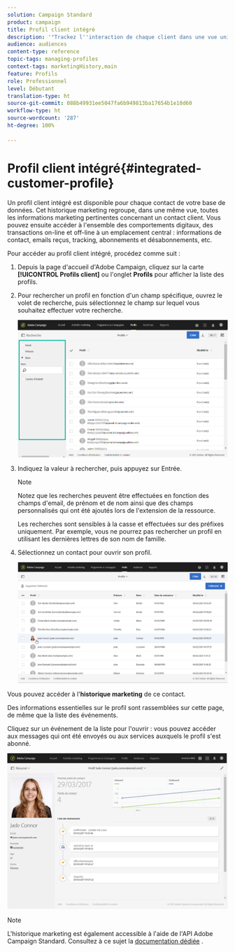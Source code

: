 ```yaml
---
solution: Campaign Standard
product: campaign
title: Profil client intégré
description: '"Trackez l''interaction de chaque client dans une vue unique : le profil client intégré d''Adobe Campaign est mis à jour tout au long du cycle de vie du client."'
audience: audiences
content-type: reference
topic-tags: managing-profiles
context-tags: marketingHistory,main
feature: Profils
role: Professionnel
level: Débutant
translation-type: ht
source-git-commit: 088b49931ee5047fa6b949813ba17654b1e10d60
workflow-type: ht
source-wordcount: '287'
ht-degree: 100%

---
```



# Profil client intégré{#integrated-customer-profile}

Un profil client intégré est disponible pour chaque contact de votre base de données. Cet historique marketing regroupe, dans une même vue, toutes les informations marketing pertinentes concernant un contact client. Vous pouvez ensuite accéder à l&#39;ensemble des comportements digitaux, des transactions on-line et off-line à un emplacement central : informations de contact, emails reçus, tracking, abonnements et désabonnements, etc.

Pour accéder au profil client intégré, procédez comme suit :

1. Depuis la page d&#39;accueil d&#39;Adobe Campaign, cliquez sur la carte **[!UICONTROL Profils client]** ou l&#39;onglet **Profils** pour afficher la liste des profils.

1. Pour rechercher un profil en fonction d&#39;un champ spécifique, ouvrez le volet de recherche, puis sélectionnez le champ sur lequel vous souhaitez effectuer votre recherche.


   ![](assets/profile-search.png)

1. Indiquez la valeur à rechercher, puis appuyez sur Entrée.

   >[!NOTE]
   >
   >Notez que les recherches peuvent être effectuées en fonction des champs d&#39;email, de prénom et de nom ainsi que des champs personnalisés qui ont été ajoutés lors de l&#39;extension de la ressource.
   >
   >Les recherches sont sensibles à la casse et effectuées sur des préfixes uniquement. Par exemple, vous ne pourrez pas rechercher un profil en utilisant les dernières lettres de son nom de famille.

1. Sélectionnez un contact pour ouvrir son profil.

   ![](assets/mkt_hist_access.png)

Vous pouvez accéder à l&#39;**historique marketing** de ce contact.

Des informations essentielles sur le profil sont rassemblées sur cette page, de même que la liste des événements.

Cliquez sur un événement de la liste pour l&#39;ouvrir : vous pouvez accéder aux messages qui ont été envoyés ou aux services auxquels le profil s&#39;est abonné.

![](assets/mkt_hist_view.png)

>[!NOTE]
>
>L&#39;historique marketing est également accessible à l&#39;aide de l&#39;API Adobe Campaign Standard. Consultez à ce sujet la [documentation dédiée](../../api/using/interacting-with-marketing-history.md) .
